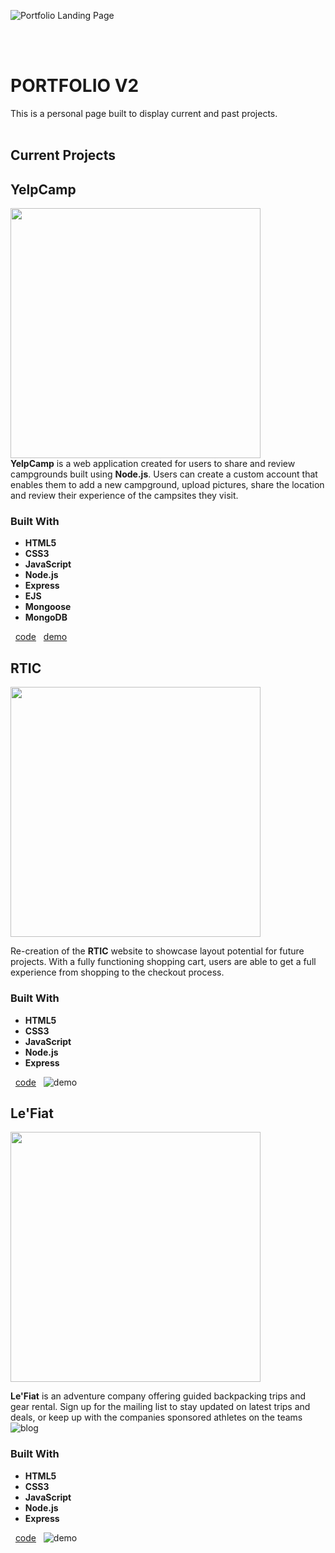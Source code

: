 ![Portfolio Landing Page](https://user-images.githubusercontent.com/31117834/132765801-53d90134-8b6b-4e1e-96a0-1b6d5a99625d.png)

<br>
<br>

# PORTFOLIO V2

This is a personal page built to display current and past projects. 
<br>
<br>
## Current Projects


## YelpCamp
<img src="https://user-images.githubusercontent.com/31117834/132883886-cc577afc-dc0e-478a-ab06-873dd1b31312.png" width="400">
<br>
<b>YelpCamp</b> is a web application created for users to share and review campgrounds built using <b>Node.js</b>. Users can create a custom account that enables them to add a new campground, upload pictures, share the location and review their experience of the campsites they visit.<br>

### Built With

* **HTML5** 
* **CSS3** 
* **JavaScript** 
* **Node.js** 
* **Express**
* **EJS**
* **Mongoose**
* **MongoDB** 

&nbsp; [code](https://github.com/ZMoberg/YelpCamp) &nbsp; [demo](https://murmuring-castle-93653.herokuapp.com)

## RTIC 
<img src="https://user-images.githubusercontent.com/31117834/132909201-ed17b0b6-73eb-4965-bec6-adf793fcb0b9.png" width="400">
<br>

Re-creation of the **RTIC** website to showcase layout potential for future projects. With a fully functioning shopping cart, users are able to get a full experience from shopping to the checkout process.
<br>

### Built With

* **HTML5**
* **CSS3**
* **JavaScript**
* **Node.js**
* **Express**

&nbsp; [code](https://github.com/ZMoberg/RTIC) &nbsp; ![demo](#)

## Le'Fiat
<img src="https://user-images.githubusercontent.com/31117834/132928715-7dcd8730-b848-4be0-91a1-1ce7c9aa5f96.png" width="400">
<br>

**Le'Fiat** is an adventure company offering guided backpacking trips and gear rental. Sign up for the mailing list to stay updated on latest trips and deals, or keep up with the companies sponsored athletes on the teams ![blog](#) 
<br>


### Built With

* **HTML5**
* **CSS3**
* **JavaScript**
* **Node.js**
* **Express**

&nbsp; [code](https://github.com/ZMoberg/LeFIAT) &nbsp; ![demo](#)





